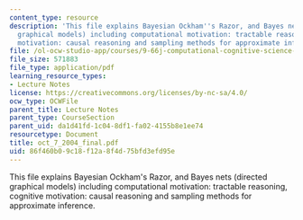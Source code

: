 ```yaml
---
content_type: resource
description: 'This file explains Bayesian Ockham''s Razor, and Bayes nets (directed
  graphical models) including computational motivation: tractable reasoning, cognitive
  motivation: causal reasoning and sampling methods for approximate inference.'
file: /ol-ocw-studio-app/courses/9-66j-computational-cognitive-science-fall-2004/86f460b09c18f12a8f4d75bfd3efd95e_oct_7_2004_final.pdf
file_size: 571883
file_type: application/pdf
learning_resource_types:
- Lecture Notes
license: https://creativecommons.org/licenses/by-nc-sa/4.0/
ocw_type: OCWFile
parent_title: Lecture Notes
parent_type: CourseSection
parent_uid: da1d41fd-1c04-8df1-fa02-4155b8e1ee74
resourcetype: Document
title: oct_7_2004_final.pdf
uid: 86f460b0-9c18-f12a-8f4d-75bfd3efd95e
---
```

This file explains Bayesian Ockham's Razor, and Bayes nets (directed graphical models) including computational motivation: tractable reasoning, cognitive motivation: causal reasoning and sampling methods for approximate inference.